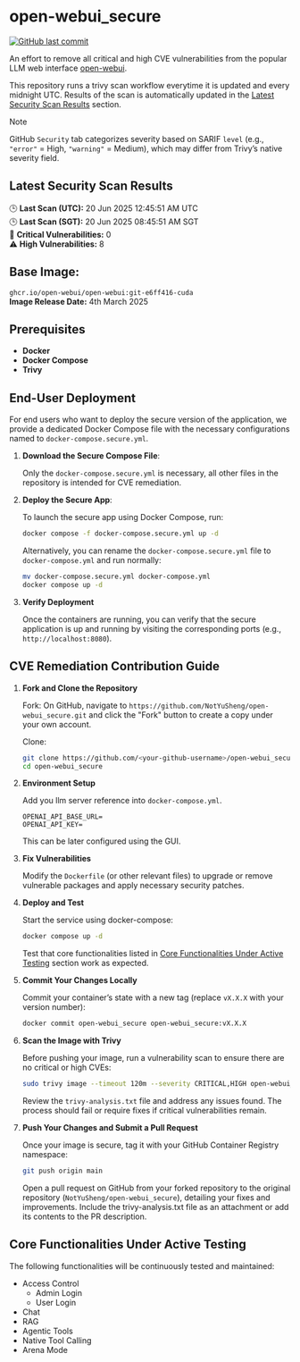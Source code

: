 # open-webui_secure

[![GitHub last commit](https://img.shields.io/github/last-commit/NotYuSheng/open-webui_secure?color=red)](#)

An effort to remove all critical and high CVE vulnerabilities from the popular LLM web interface [open-webui](https://github.com/open-webui/open-webui).

This repository runs a trivy scan workflow everytime it is updated and every midnight UTC. Results of the scan is automatically updated in the [Latest Security Scan Results](#latest-security-scan-results) section. 

> [!NOTE]
> GitHub `Security` tab categorizes severity based on SARIF `level` (e.g., `"error"` = High, `"warning"` = Medium), which may differ from Trivy’s native severity field.

<!-- TRIVY_SCAN_RESULTS -->
## Latest Security Scan Results

🕒 **Last Scan (UTC):** 20 Jun 2025 12:45:51 AM UTC  
🕒 **Last Scan (SGT):** 20 Jun 2025 08:45:51 AM SGT  
🚨 **Critical Vulnerabilities:** 0  
⚠️ **High Vulnerabilities:** 8  
<!-- TRIVY_SCAN_END -->

## Base Image:
`ghcr.io/open-webui/open-webui:git-e6ff416-cuda`  
**Image Release Date:** 4th March 2025

## Prerequisites
- **Docker**
- **Docker Compose**
- **Trivy**

## End-User Deployment
For end users who want to deploy the secure version of the application, we provide a dedicated Docker Compose file with the necessary configurations named to `docker-compose.secure.yml`.

1. **Download the Secure Compose File**:

   Only the `docker-compose.secure.yml` is necessary, all other files in the repository is intended for CVE remediation.

2. **Deploy the Secure App**:

   To launch the secure app using Docker Compose, run:
   ```bash
   docker compose -f docker-compose.secure.yml up -d
   ```
   Alternatively, you can rename the `docker-compose.secure.yml` file to `docker-compose.yml` and run normally:
   ```bash
   mv docker-compose.secure.yml docker-compose.yml
   docker compose up -d
   ```

3. **Verify Deployment**

   Once the containers are running, you can verify that the secure application is up and running by visiting the corresponding ports (e.g., `http://localhost:8080`).

## CVE Remediation Contribution Guide

1. **Fork and Clone the Repository**

   Fork: On GitHub, navigate to `https://github.com/NotYuSheng/open-webui_secure.git` and click the "Fork" button to create a copy under your own account.

   Clone:
   ```bash
   git clone https://github.com/<your-github-username>/open-webui_secure.git
   cd open-webui_secure
   ```
2. **Environment Setup**

   Add you llm server reference into `docker-compose.yml`.
   ```
   OPENAI_API_BASE_URL=
   OPENAI_API_KEY=
   ```
   This can be later configured using the GUI.

3. **Fix Vulnerabilities**

   Modify the `Dockerfile` (or other relevant files) to upgrade or remove vulnerable packages and apply necessary security patches.

4. **Deploy and Test**

   Start the service using docker-compose:
   ```bash
   docker compose up -d
   ```
   Test that core functionalities listed in [Core Functionalities Under Active Testing](#core-functionalities-under-active-testing) section work as expected.

5. **Commit Your Changes Locally**

   Commit your container’s state with a new tag (replace `vX.X.X` with your version number):
   ```bash
   docker commit open-webui_secure open-webui_secure:vX.X.X
   ```
6. **Scan the Image with Trivy**

   Before pushing your image, run a vulnerability scan to ensure there are no critical or high CVEs:
   ```bash
   sudo trivy image --timeout 120m --severity CRITICAL,HIGH open-webui_secure:vX.X.X > trivy-analysis.txt
   ```
   Review the `trivy-analysis.txt` file and address any issues found. The process should fail or require fixes if critical vulnerabilities remain.

7. **Push Your Changes and Submit a Pull Request**

   Once your image is secure, tag it with your GitHub Container Registry namespace:
   ```bash
   git push origin main
   ```
   Open a pull request on GitHub from your forked repository to the original repository (`NotYuSheng/open-webui_secure`), detailing your fixes and improvements.
   Include the trivy-analysis.txt file as an attachment or add its contents to the PR description.

## Core Functionalities Under Active Testing
The following functionalities will be continuously tested and maintained:
- Access Control
  - Admin Login
  - User Login
- Chat
- RAG
- Agentic Tools
- Native Tool Calling
- Arena Mode
